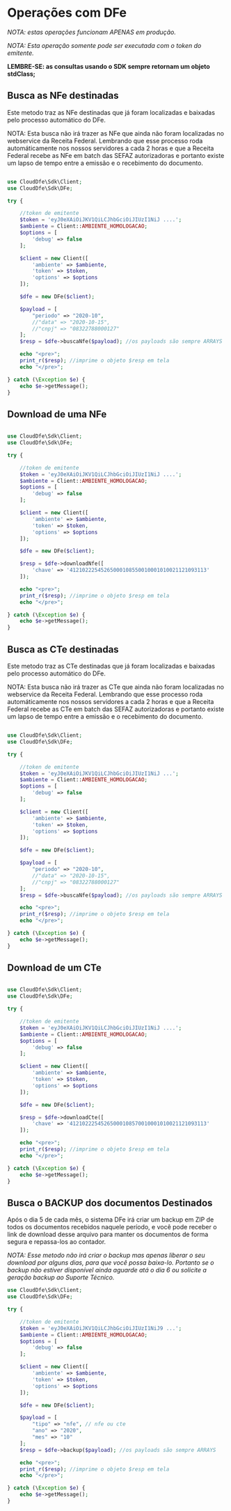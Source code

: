 # Operações com DFe

*NOTA: estas operações funcionam APENAS em produção.*

*NOTA: Esta operação somente pode ser executada com o token do emitente.*

**LEMBRE-SE: as consultas usando o SDK sempre retornam um objeto stdClass;**


## Busca as NFe destinadas

Este metodo traz as NFe destinadas que já foram localizadas e baixadas pelo processo automático do DFe.

NOTA: Esta busca não irá trazer as NFe que ainda não foram localizadas no webservice da Receita Federal. Lembrando que esse processo roda automáticamente nos nossos servidores a cada 2 horas e que a Receita Federal recebe as NFe em batch das SEFAZ autorizadoras e portanto existe um lapso de tempo entre a emissão e o recebimento do documento.

```php

use CloudDfe\Sdk\Client;
use CloudDfe\Sdk\DFe;

try {

    //token de emitente
    $token = 'eyJ0eXAiOiJKV1QiLCJhbGciOiJIUzI1NiJ ....';
    $ambiente = Client::AMBIENTE_HOMOLOGACAO;
    $options = [
        'debug' => false
    ];

    $client = new Client([
        'ambiente' => $ambiente,
        'token' => $token,
        'options' => $options
    ]);

    $dfe = new DFe($client);

    $payload = [
        "periodo" => "2020-10",
        //"data" => "2020-10-15",
        //"cnpj" => "08322788000127"
    ];
    $resp = $dfe->buscaNfe($payload); //os payloads são sempre ARRAYS

    echo "<pre>";
    print_r($resp); //imprime o objeto $resp em tela
    echo "</pre>";

} catch (\Exception $e) {
    echo $e->getMessage();
}
```

## Download de uma NFe

```php

use CloudDfe\Sdk\Client;
use CloudDfe\Sdk\DFe;

try {

    //token de emitente
    $token = 'eyJ0eXAiOiJKV1QiLCJhbGciOiJIUzI1NiJ ....';
    $ambiente = Client::AMBIENTE_HOMOLOGACAO;
    $options = [
        'debug' => false
    ];

    $client = new Client([
        'ambiente' => $ambiente,
        'token' => $token,
        'options' => $options
    ]);

    $dfe = new DFe($client);

    $resp = $dfe->downloadNfe([
        'chave' => '41210222545265000108550010001010021121093113'
    ]);

    echo "<pre>";
    print_r($resp); //imprime o objeto $resp em tela
    echo "</pre>";

} catch (\Exception $e) {
    echo $e->getMessage();
}
```

## Busca as CTe destinadas

Este metodo traz as CTe destinadas que já foram localizadas e baixadas pelo processo automático do DFe.

NOTA: Esta busca não irá trazer as CTe que ainda não foram localizadas no webservice da Receita Federal. Lembrando que esse processo roda automáticamente nos nossos servidores a cada 2 horas e que a Receita Federal recebe as CTe em batch das SEFAZ autorizadoras e portanto existe um lapso de tempo entre a emissão e o recebimento do documento.

```php

use CloudDfe\Sdk\Client;
use CloudDfe\Sdk\DFe;

try {

    //token de emitente
    $token = 'eyJ0eXAiOiJKV1QiLCJhbGciOiJIUzI1NiJ ...';
    $ambiente = Client::AMBIENTE_HOMOLOGACAO;
    $options = [
        'debug' => false
    ];

    $client = new Client([
        'ambiente' => $ambiente,
        'token' => $token,
        'options' => $options
    ]);

    $dfe = new DFe($client);

    $payload = [
        "periodo" => "2020-10",
        //"data" => "2020-10-15",
        //"cnpj" => "08322788000127"
    ];
    $resp = $dfe->buscaNfe($payload); //os payloads são sempre ARRAYS

    echo "<pre>";
    print_r($resp); //imprime o objeto $resp em tela
    echo "</pre>";

} catch (\Exception $e) {
    echo $e->getMessage();
}
```

## Download de um CTe

```php

use CloudDfe\Sdk\Client;
use CloudDfe\Sdk\DFe;

try {

    //token de emitente
    $token = 'eyJ0eXAiOiJKV1QiLCJhbGciOiJIUzI1NiJ ....';
    $ambiente = Client::AMBIENTE_HOMOLOGACAO;
    $options = [
        'debug' => false
    ];

    $client = new Client([
        'ambiente' => $ambiente,
        'token' => $token,
        'options' => $options
    ]);

    $dfe = new DFe($client);

    $resp = $dfe->downloadCte([
        'chave' => '41210222545265000108570010001010021121093113'
    ]);

    echo "<pre>";
    print_r($resp); //imprime o objeto $resp em tela
    echo "</pre>";

} catch (\Exception $e) {
    echo $e->getMessage();
}
```

## Busca o BACKUP dos documentos Destinados

Após o dia 5 de cada mês, o sistema DFe irá criar um backup em ZIP de todos os documentos recebidos naquele período, e você pode receber o link de download desse arquivo para manter os documentos de forma segura e repassa-los ao contador.

*NOTA: Esse metodo não irá criar o backup mas apenas liberar o seu download por alguns dias, para que você possa baixa-lo. Portanto se o backup não estiver disponível ainda aguarde atá o dia 6 ou solicite a geração backup ao Suporte Técnico.*

```php
use CloudDfe\Sdk\Client;
use CloudDfe\Sdk\DFe;

try {

    //token de emitente
    $token = 'eyJ0eXAiOiJKV1QiLCJhbGciOiJIUzI1NiJ9 ...';
    $ambiente = Client::AMBIENTE_HOMOLOGACAO;
    $options = [
        'debug' => false
    ];

    $client = new Client([
        'ambiente' => $ambiente,
        'token' => $token,
        'options' => $options
    ]);

    $dfe = new DFe($client);

    $payload = [
        "tipo" => "nfe", // nfe ou cte
        "ano" => "2020",
        "mes" => "10"
    ];
    $resp = $dfe->backup($payload); //os payloads são sempre ARRAYS

    echo "<pre>";
    print_r($resp); //imprime o objeto $resp em tela
    echo "</pre>";

} catch (\Exception $e) {
    echo $e->getMessage();
}

```
